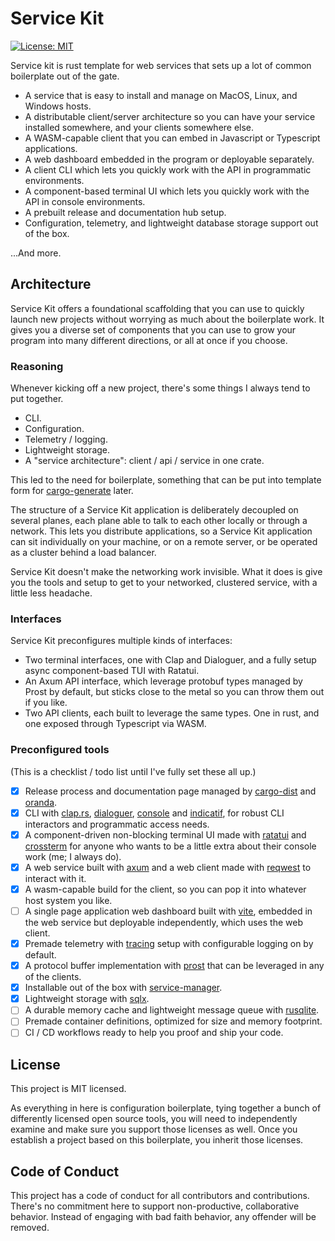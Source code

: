 # Service Kit

[![License: MIT](https://img.shields.io/badge/License-MIT-yellow.svg)](https://opensource.org/licenses/MIT)

Service kit is rust template for web services that sets up a lot of common boilerplate out of the gate.

- A service that is easy to install and manage on MacOS, Linux, and Windows hosts.
- A distributable client/server architecture so you can have your service installed somewhere, and your clients somewhere else.
- A WASM-capable client that you can embed in Javascript or Typescript applications.
- A web dashboard embedded in the program or deployable separately.
- A client CLI which lets you quickly work with the API in programmatic environments.
- A component-based terminal UI which lets you quickly work with the API in console environments.
- A prebuilt release and documentation hub setup.
- Configuration, telemetry, and lightweight database storage support out of the box.

...And more.

## Architecture

Service Kit offers a foundational scaffolding that you can use to quickly launch new projects without worrying as much about the boilerplate work. It gives you a diverse set of components that you can use to grow your program into many different directions, or all at once if you choose.

### Reasoning

Whenever kicking off a new project, there's some things I always tend to put together.

- CLI.
- Configuration.
- Telemetry / logging.
- Lightweight storage.
- A "service architecture": client / api / service in one crate.

This led to the need for boilerplate, something that can be put into template form for [cargo-generate][] later.

The structure of a Service Kit application is deliberately decoupled on several planes, each plane able to talk to each other locally or through a network. This lets you distribute applications, so a Service Kit application can sit individually on your machine, or on a remote server, or be operated as a cluster behind a load balancer.

Service Kit doesn't make the networking work invisible. What it does is give you the tools and setup to get to your networked, clustered service, with a little less headache.

### Interfaces

Service Kit preconfigures multiple kinds of interfaces:

- Two terminal interfaces, one with Clap and Dialoguer, and a fully setup async component-based TUI with Ratatui.
- An Axum API interface, which leverage protobuf types managed by Prost by default, but sticks close to the metal so you can throw them out if you like.
- Two API clients, each built to leverage the same types. One in rust, and one exposed through Typescript via WASM.

### Preconfigured tools

(This is a checklist / todo list until I've fully set these all up.)

- [x] Release process and documentation page managed by [cargo-dist][] and [oranda][].
- [x] CLI with [clap.rs][], [dialoguer][], [console][] and [indicatif][], for robust CLI interactors and programmatic access needs.
- [x] A component-driven non-blocking terminal UI made with [ratatui][] and [crossterm][] for anyone who wants to be a little extra about their console work (me; I always do).
- [x] A web service built with [axum][] and a web client made with [reqwest][] to interact with it.
- [x] A wasm-capable build for the client, so you can pop it into whatever host system you like.
- [ ] A single page application web dashboard built with [vite][], embedded in the web service but deployable independently, which uses the web client.
- [x] Premade telemetry with [tracing][] setup with configurable logging on by default.
- [x] A protocol buffer implementation with [prost][] that can be leveraged in any of the clients.
- [x] Installable out of the box with [service-manager][].
- [x] Lightweight storage with [sqlx][].
- [ ] A durable memory cache and lightweight message queue with [rusqlite][].
- [ ] Premade container definitions, optimized for size and memory footprint.
- [ ] CI / CD workflows ready to help you proof and ship your code.

## License

This project is MIT licensed.

As everything in here is configuration boilerplate, tying together a bunch of differently licensed open source tools, you will need to independently examine and make sure you support those licenses as well. Once you establish a project based on this boilerplate, you inherit those licenses.

## Code of Conduct

This project has a code of conduct for all contributors and contributions. There's no commitment here to support non-productive, collaborative behavior. Instead of engaging with bad faith behavior, any offender will be removed.

[sqlx]: https://github.com/launchbadge/sqlx
[cargo-dist]: https://github.com/axodotdev/cargo-dist
[oranda]: https://github.com/axodotdev/oranda
[clap.rs]: https://github.com/clap-rs/clap
[dialoguer]: https://github.com/console-rs/dialoguer
[indicatif]: https://github.com/console-rs/indicatif
[console]: https://github.com/console-rs/console
[ratatui]: https://github.com/ratatui-org/ratatui
[cargo-generate]: https://github.com/cargo-generate/cargo-generate
[axum]: https://github.com/tokio-rs/axum
[vite]: https://vitejs.dev/
[crossterm]: https://github.com/crossterm-rs/crossterm
[service-manager]: https://github.com/chipsenkbeil/service-manager-rs
[reqwest]: https://github.com/seanmonstar/reqwest
[tracing]: https://github.com/tokio-rs/tracing
[prost]: https://docs.rs/prost/latest/prost/
[rusqlite]: https://github.com/rusqlite/rusqlite
